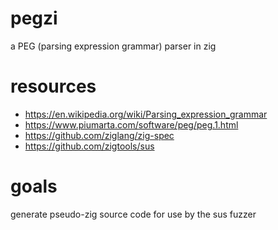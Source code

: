 # pegzi
a PEG (parsing expression grammar) parser in zig

# resources
* https://en.wikipedia.org/wiki/Parsing_expression_grammar
* https://www.piumarta.com/software/peg/peg.1.html
* https://github.com/ziglang/zig-spec
* https://github.com/zigtools/sus

# goals
generate pseudo-zig source code for use by the sus fuzzer